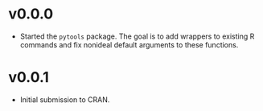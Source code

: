 # v0.0.0
- Started the `pytools` package. The goal is to add wrappers to existing R commands and fix nonideal default arguments to these functions.

# v0.0.1
- Initial submission to CRAN.
